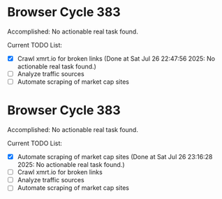 # Browser Cycle 383

Accomplished: No actionable real task found.

Current TODO List:

- [x] Crawl xmrt.io for broken links  (Done at Sat Jul 26 22:47:56 2025: No actionable real task found.)
- [ ] Analyze traffic sources
- [ ] Automate scraping of market cap sites

# Browser Cycle 383

Accomplished: No actionable real task found.

Current TODO List:

- [x] Automate scraping of market cap sites  (Done at Sat Jul 26 23:16:28 2025: No actionable real task found.)
- [ ] Crawl xmrt.io for broken links
- [ ] Analyze traffic sources
- [ ] Automate scraping of market cap sites